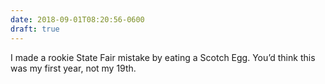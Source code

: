 ```yaml
---
date: 2018-09-01T08:20:56-0600
draft: true
---
```




I made a rookie State Fair mistake by eating a Scotch Egg. You’d think this was my first year, not my 19th.



